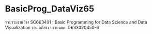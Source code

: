 # BasicProg_DataViz65
รวบรวมงานวิชา SC663401 : Basic Programming for Data Science and Data Visualization ของ อภิสรา ปราบนอก ID633020450-6

